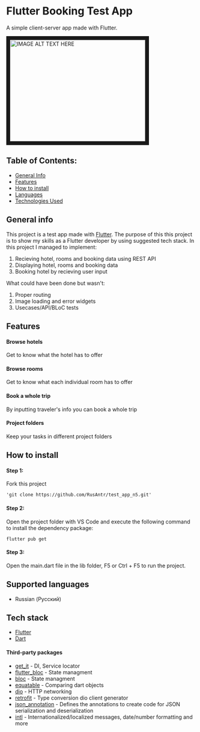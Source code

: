 # Flutter Booking Test App

A simple client-server app made with Flutter.

<a href="http://www.youtube.com/watch?feature=player_embedded&?v=ESqu0l5ye7A
" target="_blank"><img src="http://img.youtube.com/vi/ESqu0l5ye7A/0.jpg" 
alt="IMAGE ALT TEXT HERE" width="360" height="270" border="10" /></a>

## Table of Contents:
* [General Info](#general-info)
* [Features](#features)
* [How to install](#how-to-install)
* [Languages](#languages)
* [Technologies Used](#technologies-used)

## General info
This project is a test app made with [Flutter](https://flutter.dev). 
The purpose of this this project is to show my skills as a Flutter developer by using suggested tech stack.
In this project I managed to implement:
1. Recieving hotel, rooms and booking data using REST API
2. Displaying hotel, rooms and booking data
3. Booking hotel by recieving user input

What could have been done but wasn't:
1. Proper routing
2. Image loading and error widgets
3. Usecases/API/BLoC tests

## Features
#### Browse hotels 
Get to know what the hotel has to offer
#### Browse rooms
Get to know what each individual room has to offer
#### Book a whole trip
By inputting traveler's info you can book a whole trip

#### Project folders
Keep your tasks in different project folders


## How to install
#### Step 1:

Fork this project

```
'git clone https://github.com/RusAntr/test_app_n5.git'
```
#### Step 2:

Open the project folder with VS Code and execute the following command to install the dependency package:
```
flutter pub get
```
#### Step 3:

Open the main.dart file in the lib folder, F5 or Ctrl + F5 to run the project.
## Supported languages
* Russian (Русский)

## Tech stack
* [Flutter](https://flutter.dev)
* [Dart](https://dart.dev)

#### Third-party packages
* [get_it](https://pub.dev/packages/get_it) - DI, Service locator
* [flutter_bloc](https://pub.dev/packages/flutter_bloc) - State managment
* [bloc](https://pub.dev/packages/bloc) - State managment
* [equatable](https://pub.dev/packages/equatable) - Comparing dart objects
* [dio](https://pub.dev/packages/dio) - HTTP networking
* [retrofit](https://pub.dev/packages/retrofit) - Type conversion dio client generator
* [json_annotation](https://pub.dev/packages/json_annotation) - Defines the annotations to create code for JSON serialization and deserialization
* [intl](https://pub.dev/packages/intl) - Internationalized/localized messages, date/number formatting and more
